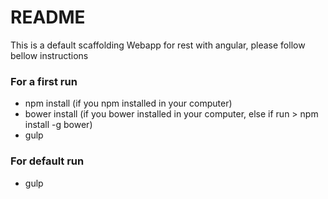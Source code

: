 # README #

This is a default scaffolding Webapp for rest with angular, please follow bellow instructions

### For a first run ###

* npm install (if you npm installed in your computer)
* bower install (if you bower installed in your computer, else if run > npm install -g bower)
* gulp

### For default run ###

* gulp